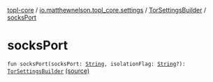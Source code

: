 [topl-core](../../index.md) / [io.matthewnelson.topl_core.settings](../index.md) / [TorSettingsBuilder](index.md) / [socksPort](./socks-port.md)

# socksPort

`fun socksPort(socksPort: `[`String`](https://kotlinlang.org/api/latest/jvm/stdlib/kotlin/-string/index.html)`, isolationFlag: `[`String`](https://kotlinlang.org/api/latest/jvm/stdlib/kotlin/-string/index.html)`?): `[`TorSettingsBuilder`](index.md) [(source)](https://github.com/05nelsonm/TorOnionProxyLibrary-Android/blob/master/topl-core/src/main/java/io/matthewnelson/topl_core/settings/TorSettingsBuilder.kt#L597)